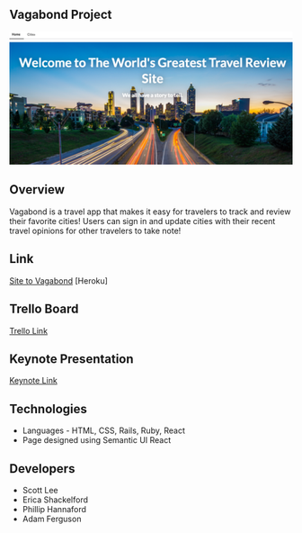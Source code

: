 ## Vagabond Project

![Homepage Image](https://raw.githubusercontent.com/Scottl4784/vagabond/e10410104e995be2e038540e7fbba395669b0f57/Screen%20Shot%202018-07-19%20at%202.47.00%20PM.png)

## Overview
Vagabond is a travel app that makes it easy for travelers to track and review their favorite cities! Users can sign in and update cities with their recent travel opinions for other travelers to take note!

## Link
[Site to Vagabond](https://frozen-wildwood-19062.herokuapp.com) [Heroku]

## Trello Board
[Trello Link](https://trello.com/b/SiiWmtc6/vagabond-project)

## Keynote Presentation 
[Keynote Link](https://github.com/Scottl4784/vagabond/blob/elshack09-patch-1/Vagabond%20Project.key)

## Technologies 
* Languages - HTML, CSS, Rails, Ruby, React
* Page designed using Semantic UI React

## Developers
* Scott Lee
* Erica Shackelford
* Phillip Hannaford 
* Adam Ferguson
